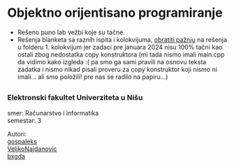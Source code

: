# Objektno orijentisano programiranje

- Rešeno puno lab vežbi koje su tačne.
- Rešenja blanketa sa raznih ispita i kolokvijuma, <ins>obratiti pažnju</ins> na rešenja u folderu 1. kolokvijum jer zadaci pre januara 2024 nisu 100% tačni kao ostali zbog nedostatka copy konstruktora (mi tada nismo imali main.cpp da vidimo kako izgleda :( pa smo ga sami pravili na osnovu teksta zadatka i nismo nikad pisali proveru za copy konstruktor koji nismo ni imali... ali smo položili! pre nas se radilo na papiru...)

##

### Elektronski fakultet Univerziteta u Nišu
smer: Računarstvo i informatika<br/>
semestar: 3

Autori:<br>
[gospaleks](https://github.com/gospaleks) <br>
[VeljkoNajdanovic](https://github.com/VeljkoNajdanovic) <br>
[bxgda](https://github.com/bxgda) 
